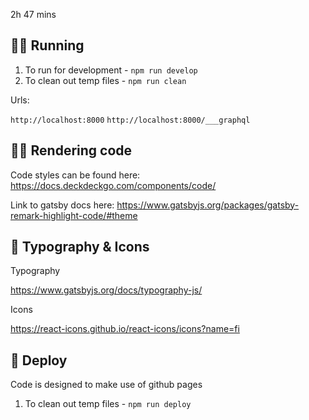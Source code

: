 2h 47 mins

## 🏃‍♂️ Running

1. To run for development - `npm run develop`
2. To clean out temp files - `npm run clean`

Urls:

`http://localhost:8000`
`http://localhost:8000/___graphql`

## 👩‍💻 Rendering code

Code styles can be found here:
https://docs.deckdeckgo.com/components/code/

Link to gatsby docs here:
https://www.gatsbyjs.org/packages/gatsby-remark-highlight-code/#theme

## 🎨 Typography & Icons

Typography

https://www.gatsbyjs.org/docs/typography-js/

Icons 

https://react-icons.github.io/react-icons/icons?name=fi

## 💫 Deploy

Code is designed to make use of github pages

1. To clean out temp files - `npm run deploy`